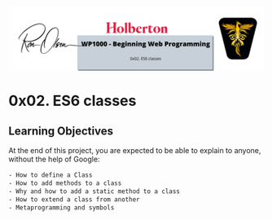 ![Es6Header](images/ES6_classes.png)

# 0x02. ES6 classes

## Learning Objectives

At the end of this project, you are expected to be able to explain to anyone, without the help of Google:

```
- How to define a Class
- How to add methods to a class
- Why and how to add a static method to a class
- How to extend a class from another
- Metaprogramming and symbols
```
